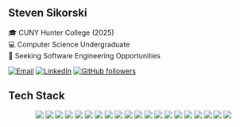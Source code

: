 ## Steven Sikorski

🎓 CUNY Hunter College (2025)  
💻 Computer Science Undergraduate  
🏢 Seeking Software Engineering Opportunities

[![Email](https://img.shields.io/badge/Email-EA4335.svg?logo=gmail&logoColor=white)](mailto:contact@stevensikorski.com)
[![LinkedIn](https://img.shields.io/badge/LinkedIn-0077B5.svg?logo=linkedin&logoColor=white)](https://linkedin.com/in/stevensikorski)
[![GitHub followers](https://img.shields.io/github/followers/stevensikorski.svg?style=social&label=Follow&maxAge=2592000)](https://github.com/stevensikorski?tab=followers)
  
## Tech Stack
<p align="center">
  <img src="https://img.shields.io/badge/-JavaScript-F7DF1E?style=for-the-badge&logo=javascript&logoColor=black">
  <img src="https://img.shields.io/badge/-TypeScript-007ACC?style=for-the-badge&logo=typescript&logoColor=white">
  <img src="https://img.shields.io/badge/-Python-3776AB?style=for-the-badge&logo=python&logoColor=white">
  <img src="https://img.shields.io/badge/-C++-00599c?style=for-the-badge&logo=cplusplus&logoColor=white">
  <img src="https://img.shields.io/badge/-C%23-390091?style=for-the-badge&logo=csharp&logoColor=white">
  <img src="http://img.shields.io/badge/-Next.js-000000?style=for-the-badge&logo=Next.js&logoColor=white"> 
  <img src="https://img.shields.io/badge/-React.js-191B21?style=for-the-badge&logo=react&logoColor=00c8ff"> 
  <img src="http://img.shields.io/badge/-Node.js-83CD29?style=for-the-badge&logo=Node.js&logoColor=white"> 
  <img src="https://img.shields.io/badge/-HTML-FC4A0B?style=for-the-badge&logo=html5&logoColor=white"> 
  <img src="https://img.shields.io/badge/-CSS-2299F8?style=for-the-badge&logo=css3&logoColor=white"> 
  <img src="https://img.shields.io/badge/-Tailwind_CSS-161D2D?style=for-the-badge&logo=tailwind-css&logoColor=36B7F0">
  <img src="https://img.shields.io/badge/-.NET-5027D5?style=for-the-badge&logo=.net&logoColor=white"> 
  <img src="https://img.shields.io/badge/-OpenCV-000000?style=for-the-badge&logo=opencv&logoColor=white"> 
  <img src="https://img.shields.io/badge/-Figma-F24D18?style=for-the-badge&logo=figma&logoColor=white"> 
  <img src="https://img.shields.io/badge/-MySQL-015F8B?style=for-the-badge&logo=mysql&logoColor=white">
  <img src="https://img.shields.io/badge/-MongoDB-4FAA41?style=for-the-badge&logo=mongodb&logoColor=white"> 
  <img src="https://img.shields.io/badge/-ESLint-4A2EC4?style=for-the-badge&logo=eslint&logoColor=white"> 
  <img src="http://img.shields.io/badge/-CMake-003764?style=for-the-badge&logo=cmake&logoColor=white"> 
  <img src="http://img.shields.io/badge/-Git-F05032?style=for-the-badge&logo=git&logoColor=white"> 
  <img src="https://img.shields.io/badge/-npm-%23CB3837.svg?style=for-the-badge&logo=npm&logoColor=white"> 
</p>
